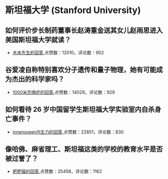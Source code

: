 #  斯坦福大学 (Stanford University) 
## 如何评价步长制药董事长赵涛重金送其女儿赵雨思进入美国斯坦福大学就读？
- [木末先生的回答](https://www.zhihu.com/question/322584779/answer/670110180),点赞数：12010，评论数：902
## 谷爱凌自称特别喜欢分子遗传和量子物理，她有可能成为杰出的科学家吗？
- [1000米恐惧症的回答](https://www.zhihu.com/question/515438938/answer/-1942566769),点赞数：14028，评论数：929
## 如何看待 26 岁中国留学生斯坦福大学实验室内自杀身亡事件？
- [innerpower内生力的回答](https://www.zhihu.com/question/313001515/answer/631193144),点赞数：22851，评论数：830
## 像哈佛、麻省理工、斯坦福这类的学校的教育水平是否被过誉了？
- [肥肥猫的回答](https://www.zhihu.com/question/358250805/answer/918053812),点赞数：25458，评论数：1162
